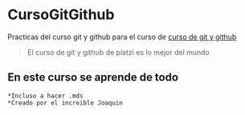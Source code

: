 # CursoGitGithub
Practicas del curso git y github para el curso de [curso de git y github](https_)
>El curso de git y github de platzi es lo mejor del mundo

## En este curso se aprende de todo
    *Incluso a hacer .mds
    *Creado por el increible Joaquin

